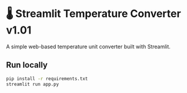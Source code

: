 # 🌡️ Streamlit Temperature Converter v1.01

A simple web-based temperature unit converter built with Streamlit.

## Run locally

```bash
pip install -r requirements.txt
streamlit run app.py
